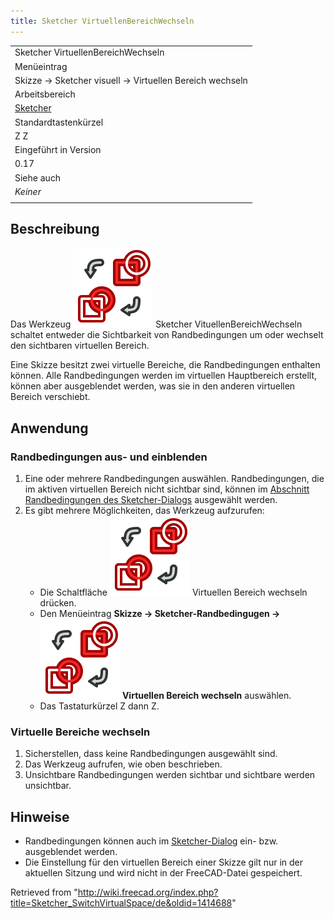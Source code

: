 ```yaml
---
title: Sketcher VirtuellenBereichWechseln
---
```


|                                                            |
| ---------------------------------------------------------- |
| Sketcher VirtuellenBereichWechseln                         |
| Menüeintrag                                                |
| Skizze → Sketcher visuell → Virtuellen Bereich wechseln    |
| Arbeitsbereich                                             |
| [Sketcher](/Sketcher_Workbench/de "Sketcher Workbench/de") |
| Standardtastenkürzel                                       |
| Z Z                                                        |
| Eingeführt in Version                                      |
| 0.17                                                       |
| Siehe auch                                                 |
| _Keiner_                                                   |
|                                                            |

## Beschreibung

Das Werkzeug ![](/src/assets/images/Sketcher_SwitchVirtualSpace.svg) Sketcher VituellenBereichWechseln schaltet entweder die Sichtbarkeit von Randbedingungen um oder wechselt den sichtbaren virtuellen Bereich.

Eine Skizze besitzt zwei virtuelle Bereiche, die Randbedingungen enthalten können. Alle Randbedingungen werden im virtuellen Hauptbereich erstellt, können aber ausgeblendet werden, was sie in den anderen virtuellen Bereich verschiebt.

## Anwendung

### Randbedingungen aus- und einblenden

1. Eine oder mehrere Randbedingungen auswählen. Randbedingungen, die im aktiven virtuellen Bereich nicht sichtbar sind, können im [Abschnitt Randbedingungen des Sketcher-Dialogs](/Sketcher_Dialog/de#Randbedingungen "Sketcher Dialog/de") ausgewählt werden.
2. Es gibt mehrere Möglichkeiten, das Werkzeug aufzurufen:
   - Die Schaltfläche ![](/src/assets/images/Sketcher_SwitchVirtualSpace.svg) Virtuellen Bereich wechseln drücken.
   - Den Menüeintrag **Skizze → Sketcher-Randbedingugen → ![](/src/assets/images/Sketcher_SwitchVirtualSpace.svg) Virtuellen Bereich wechseln** auswählen.
   - Das Tastaturkürzel Z dann Z.

### Virtuelle Bereiche wechseln

1. Sicherstellen, dass keine Randbedingungen ausgewählt sind.
2. Das Werkzeug aufrufen, wie oben beschrieben.
3. Unsichtbare Randbedingungen werden sichtbar und sichtbare werden unsichtbar.

## Hinweise

- Randbedingungen können auch im [Sketcher-Dialog](/Sketcher_Dialog#Constraints/de "Sketcher Dialog") ein- bzw. ausgeblendet werden.
- Die Einstellung für den virtuellen Bereich einer Skizze gilt nur in der aktuellen Sitzung und wird nicht in der FreeCAD-Datei gespeichert.

Retrieved from "<http://wiki.freecad.org/index.php?title=Sketcher_SwitchVirtualSpace/de&oldid=1414688>"
